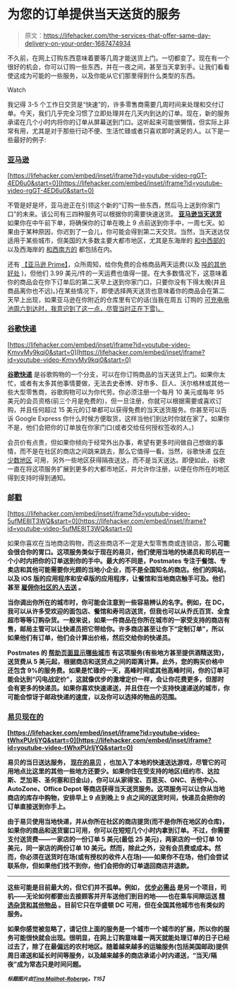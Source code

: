 # 为您的订单提供当天送货的服务

> 原文：<https://lifehacker.com/the-services-that-offer-same-day-delivery-on-your-order-1687474934>

不久前，在网上订购东西意味着要等几周才能送货上门。一切都变了。现在有一个很好的机会，你可以订购一些东西，并在一夜之间，甚至当天拿到手。让我们看看使这成为可能的一些服务，以及你能从它们那里得到什么类型的东西。

Watch

我记得 3-5 个工作日交货是“快速”的，许多零售商需要几周时间来处理和交付订单。今天，我们几乎完全习惯了立即处理并在几天内到达的订单。现在，新的服务承诺在几个小时内将你的订单从屏幕送到门口。这听起来可能很懒惰，但实际上非常有用，尤其是对于那些行动不便、生活忙碌或者只喜欢即时满足的人。以下是一些最好的例子:

### [亚马逊](http://www.amazon.com/b?asc_campaign=InlineText&asc_refurl=https://lifehacker.com/the-services-that-offer-same-day-delivery-on-your-order-1687474934&asc_source=&node=8729023011&tag=kinjalifehackerlink-20)

 [https://lifehacker.com/embed/inset/iframe?id=youtube-video-rgGT-4ED6u0&start=0](https://lifehacker.com/embed/inset/iframe?id=youtube-video-rgGT-4ED6u0&start=0) 

不管是好是坏，亚马逊正在引领这个新的“订购一些东西，然后马上送到你家门口”的未来。该公司有三四种服务可以根据你的需要快速送货。 [**亚马逊当天送货**](http://www.amazon.com/b?asc_campaign=InlineText&asc_refurl=https://lifehacker.com/the-services-that-offer-same-day-delivery-on-your-order-1687474934&asc_source=&node=8729023011&tag=kinjalifehackerlink-20) 如果你在中午前下单，将确保你的订单在晚上 9 点前送到你手中，一周七天。如果由于某种原因，你迟到了一会儿，你可能会得到第二天交货。当然，当天送达仅适用于某些城市，但美国的大多数主要大都市地区，尤其是东海岸的 [和中西部的](http://www.amazon.com/b?asc_campaign=InlineText&asc_refurl=https://lifehacker.com/the-services-that-offer-same-day-delivery-on-your-order-1687474934&asc_source=&ie=UTF8&node=9680309011&tag=kinjalifehackerlink-20) 以及西海岸的 [和西南方的](http://www.amazon.com/b?asc_campaign=InlineText&asc_refurl=https://lifehacker.com/the-services-that-offer-same-day-delivery-on-your-order-1687474934&asc_source=&ie=UTF8&node=9715549011&tag=kinjalifehackerlink-20) 都包括在内。

还有 [【亚马逊 Prime】](http://www.amazon.com/prime?asc_campaign=InlineText&asc_refurl=https://lifehacker.com/the-services-that-offer-same-day-delivery-on-your-order-1687474934&asc_source=&tag=kinjalifehackerlink-20)，众所周知，给你免费的合格商品两天运费(以及 [吨的其他好处](http://lifehacker.com/is-amazon-prime-worth-it-1038496234) )，但他们 3.99 美元/件的一天运费也值得一提。在大多数情况下，这意味着你的商品会在你下订单后的第二天早上送到你家门口，只要你没有下得太晚(并且商品离你也不远)。)在某些情况下，即使选择两天送货也意味着你的商品会在第二天早上出现，如果亚马逊在你附近的仓库里有它的话(当我在周五 订购的 [可充电电池周六到达时，我意识到了这一点，尽管当时正在下雪)。](http://deals.kinja.com/start-your-eneloop-collection-on-the-cheap-today-1686963267)

### [谷歌快递](https://www.google.com/shopping/express/)

 [https://lifehacker.com/embed/inset/iframe?id=youtube-video-KmvvMy9kqi0&start=0](https://lifehacker.com/embed/inset/iframe?id=youtube-video-KmvvMy9kqi0&start=0) 

[**谷歌快递**](https://www.google.com/shopping/express/) 是谷歌购物的一个分支，可以在你订购商品的当天送货上门。如果你太忙，或者有太多其他事情要做，无法去史泰博、好市多、巨人、沃尔格林或其他一些大型零售商，谷歌购物可以为你代劳。你必须注册一个每月 10 美元或每年 95 美元的会员资格(前三个月是免费的)，但一旦注册，你就可以根据需要或喜欢订购，并且任何超过 15 美元的订单都可以获得免费的当天送货服务。你甚至可以告诉 Google Express 你什么时候方便取货，这样当他们到达时你就在家了。如果你不是，他们会把你的订单放在你家门口(或者交给任何授权签收的人。)

会员价有点贵，但如果你倾向于经常外出办事，希望有更多时间做自己想做的事情，而不是在社区的商店之间跳来跳去，那么它值得一看。当然，谷歌快递 [仅在少数地区](https://support.google.com/shoppingexpress/answer/4559799?hl=en) 可用，另外一些地区获得隔夜送达，而不是当天送达。即便如此，谷歌一直在将这项服务扩展到更多的大都市地区，并允许你注册，以便在你所在的地区得到支持时得到通知。

### [邮戳](https://postmates.com/)

 [https://lifehacker.com/embed/inset/iframe?id=youtube-video-5ufME8IT3WQ&start=0](https://lifehacker.com/embed/inset/iframe?id=youtube-video-5ufME8IT3WQ&start=0) 

如果你喜欢在当地商店购物，而这些商店不一定是大型零售商或连锁店，那么[](https://postmates.com/)****可能会很合你的胃口。这项服务类似于现在的易贝，他们使用当地的快递员和司机在一个小时内把你的订单送到你的手中。最大的不同是，Postmates 专注于餐馆、专卖店和其他可能需要你光顾的当地小企业，而不是全国知名的商店。他们的网站，以及 iOS 版的应用程序和安卓版的应用程序，让餐馆和当地商店触手可及。他们甚至 [雇佣你社区的人去送](https://postmates.com/apply) 。****

****当你调出你所在的城市时，你可能会注意到一些容易辨认的名字。例如，在 DC，我可以从许多受欢迎的面包店、餐馆和寿司店送货，但我也可以从乔氏百货、全食超市等等订购杂货。一般来说，如果一件商品在你所在城市的一家受支持的商店有售，邮局主管可以让快递员把它带给你。许多商店甚至让你下“定制订单”，所以如果他们有订单，他们会计算出价格，然后交给你的快递员。****

****Postmates 的 [帮助页面显示哪些城市](https://postmates.com/help) 有这项服务(有些地方甚至提供酒精送货)，送货费从 5 美元起，根据商店和送货点之间的距离计算。此外，您的购买价格中还包含 9%的服务费。如果是忙碌的一天，高峰时间或其他高峰时间，你的订单可能会达到“闪电战定价”，这就像优步的激增定价一样，会让你花费更多，但那时会有更多的快递员。如果你喜欢快速递送，并且住在一个支持快速递送的城市，你可能会惊讶于邮政快递的速度，以及你可以选择的物品的范围。****

### ****[易贝现在的](http://www.ebay.com/now/)****

 ****[https://lifehacker.com/embed/inset/iframe?id=youtube-video-tWhxPUrljYQ&start=0](https://lifehacker.com/embed/inset/iframe?id=youtube-video-tWhxPUrljYQ&start=0)**** 

****易贝的当日送达服务， [**现在的易贝**](http://www.ebay.com/now/) ，也加入了本地的快速送达游戏，尽管它的可用地点比这里的其他一些地方还要少。如果你住在受支持的地区(纽约市、达拉斯、芝加哥、圣何塞和旧金山)，你可以从家得宝、百思买、GNC、吉他中心、AutoZone、Office Depot 等商店获得当天送货服务。这项服务可以让你从当地商店的库存中购物，安排早上 9 点到晚上 9 点之间的送货时间，快递员会把你的订单直接送到你手上。****

****由于易贝使用当地快递，并从你所在社区的商店提货(而不是你所在地区的仓库)，如果你的商品和送货窗口可用，你可以在短短几个小时内拿到订单。不过，你需要支付送货费——一家店的一份订单 5 美元(最低 25 美元)，两家店的一份订单 10 美元，同一家店的两份订单 10 美元。然而，除此之外，没有会员费或成本。然而，你必须在送货时在场(或有授权的收件人在场)——如果你不在场，他们会尝试联系你，但如果他们找不到你，他们会把你的订单退回商店并退款。****

* * *

****这些可能是目前最大的，但它们并不孤单。例如， [优步必需品](http://blog.uber.com/essentials) 是另一个项目，司机——无论如何都要出去接顾客并开车送他们到目的地——也在乘车间隙运送 [精选杂货和其他物品](http://blog.uber.com/essentialsinventorylist) 。目前它只在华盛顿 DC 可用，但在全国其他城市也有类似的服务。****

****如果你感觉被忽略了，请记住上面的服务是一个城市一个城市的扩展，所以你的服务可能很快就会出现。很明显，在网上订购意味着一两天就能处理订单的日子已经过去了，除了在最偏远的农村地区。随着越来越多的运输服务(包括美国邮政)提供周日递送和延长时间等服务，以及越来越多的商店承诺小时内递送，“当天/隔夜”成为常态只是时间问题。****

****<small>*标题图片由*</small>[<small>*Tina Mailhot-Roberge*</small>](http://vervex.ca/)<small>*。*T15】</small>****